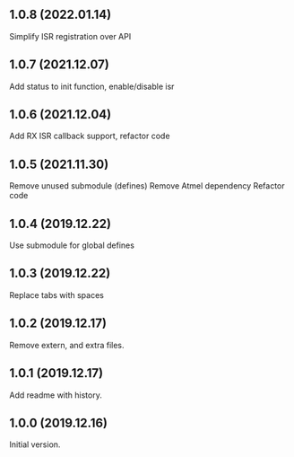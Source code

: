 1.0.8 (2022.01.14)
---------------------
Simplify ISR registration over API

1.0.7 (2021.12.07)
---------------------
Add status to init function, enable/disable isr

1.0.6 (2021.12.04)
---------------------
Add RX ISR callback support, refactor code

1.0.5 (2021.11.30)
---------------------
Remove unused submodule (defines)
Remove Atmel dependency
Refactor code

1.0.4 (2019.12.22)
---------------------
Use submodule for global defines

1.0.3 (2019.12.22)
---------------------
Replace tabs with spaces

1.0.2 (2019.12.17)
---------------------
Remove extern, and extra files.

1.0.1 (2019.12.17)
---------------------
Add readme with history.

1.0.0 (2019.12.16)
---------------------
Initial version.